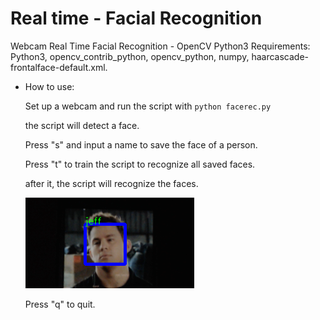 # Real time - Facial Recognition
Webcam Real Time Facial Recognition - OpenCV Python3
Requirements:
Python3, opencv_contrib_python, opencv_python, numpy, haarcascade-frontalface-default.xml.

* How to use:

  Set up a webcam and run the script with `python facerec.py`
  
  the script will detect a face. 

  Press "s" and input a name to save the face of a person.

  Press "t" to train the script to recognize all saved faces.

  after it, the script will recognize the faces.
  
  ![realtime_webcam](./test.png)

  Press "q" to quit.
